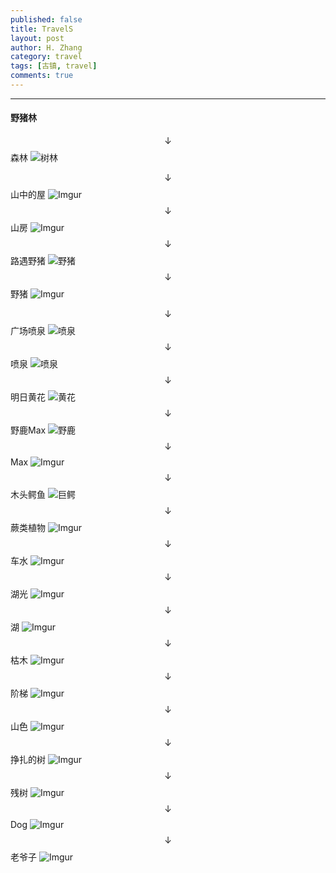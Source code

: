 ```yaml
---
published: false 
title: TravelS
layout: post
author: H. Zhang
category: travel 
tags: [古镇, travel]
comments: true
---
```

<!-- In Stuttgart Vahingen, 2016.09.25-2016.10.07 -->
---

#### 野猪林 ####
$$\downarrow$$ 森林
![树林](http://i.imgur.com/HJhe1Zi.jpg)
<!--more-->
$$\downarrow$$ 山中的屋
![Imgur](http://i.imgur.com/VMyQpGV.jpg)
$$\downarrow$$ 山房
![Imgur](http://i.imgur.com/mqim7Os.jpg)
$$\downarrow$$ 路遇野猪
![野猪](http://i.imgur.com/uzYyEd5.jpg)
$$\downarrow$$ 野猪
![Imgur](http://i.imgur.com/0OStO18.jpg)

$$\downarrow$$ 广场喷泉
![喷泉](http://i.imgur.com/4SMvnfE.jpg)
$$\downarrow$$ 喷泉
![喷泉](http://i.imgur.com/ufGvkSp.jpg)
$$\downarrow$$ 明日黄花
![黄花](http://i.imgur.com/CsQ9MNE.jpg)
$$\downarrow$$ 野鹿Max
![野鹿](http://i.imgur.com/jEHV2TO.jpg)
$$\downarrow$$ Max
![Imgur](http://i.imgur.com/0nnShzH.jpg)
$$\downarrow$$ 木头鳄鱼
![巨鳄](http://i.imgur.com/lYyhKBF.jpg)
$$\downarrow$$ 蕨类植物
![Imgur](http://i.imgur.com/CwfwKzu.jpg)
$$\downarrow$$ 车水
![Imgur](http://i.imgur.com/zQnBClw.jpg)
$$\downarrow$$ 湖光
![Imgur](http://i.imgur.com/YkwpL8k.jpg)
$$\downarrow$$ 湖
![Imgur](http://i.imgur.com/MwdEM5b.jpg)
$$\downarrow$$ 枯木
![Imgur](http://i.imgur.com/ZCQWwxb.jpg)
$$\downarrow$$ 阶梯
![Imgur](http://i.imgur.com/aVzVylC.jpg)
$$\downarrow$$ 山色
![Imgur](http://i.imgur.com/0SiGJuZ.jpg)
$$\downarrow$$ 挣扎的树
![Imgur](http://i.imgur.com/nZx5Nte.jpg)
$$\downarrow$$ 残树
![Imgur](http://i.imgur.com/x87aoeR.jpg)
$$\downarrow$$ Dog
![Imgur](http://i.imgur.com/bucFLil.jpg)
$$\downarrow$$ 老爷子
![Imgur](http://i.imgur.com/hGa5l4P.jpg)


<!-- 
### 嵌入PDF显示 ###
<center><embed src="http://gohom.win/HomPDF/mou.pdf" width="850" height="600"></center>
-->
